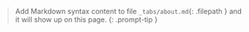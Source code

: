 <!-- ---
# the default layout is 'page'
icon: fas fa-info-circle
order: 4
--- -->

> Add Markdown syntax content to file `_tabs/about.md`{: .filepath } and it will show up on this page.
{: .prompt-tip }